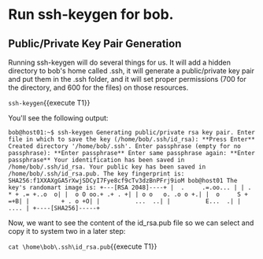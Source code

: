 # Run ssh-keygen for bob.

## Public/Private Key Pair Generation

Running ssh-keygen will do several things for us. It will add a hidden directory to bob's home called .ssh, it will generate a public/private key pair and put them in the .ssh folder, and it will set proper permissions (700 for the directory, and 600 for the files) on those resources.

`ssh-keygen`{{execute T1}}

You'll see the following output:

`bob@host01:~$ ssh-keygen
Generating public/private rsa key pair.
Enter file in which to save the key (/home/bob/.ssh/id_rsa): **Press Enter**
Created directory '/home/bob/.ssh'.
Enter passphrase (empty for no passphrase): **Enter passphrase**
Enter same passphrase again: **Enter passphrase**
Your identification has been saved in /home/bob/.ssh/id_rsa.
Your public key has been saved in /home/bob/.ssh/id_rsa.pub.
The key fingerprint is:
SHA256:f1XXAXgGA5rXwjSDCyI7Fye8cf9cTv3dzBnPFrj9ioM bob@host01
The key's randomart image is:
+---[RSA 2048]----+
|  .     .=.oo... |
| . * + .= +..o  o|
|  o O oo.+ .+ . +|
| o o   o. .o o +.|
|  o     S +   =+B|
|         + . o +O|
|          ...  ..|
|          E...  .|
|            .... |
+----[SHA256]-----+`

Now, we want to see the content of the id_rsa.pub file so we can select and copy it to system two in a later step:

`cat \home\bob\.ssh\id_rsa.pub`{{execute T1}}
